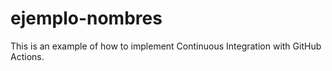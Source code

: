 # ejemplo-nombres
This is an example of how to implement Continuous Integration with GitHub Actions.
